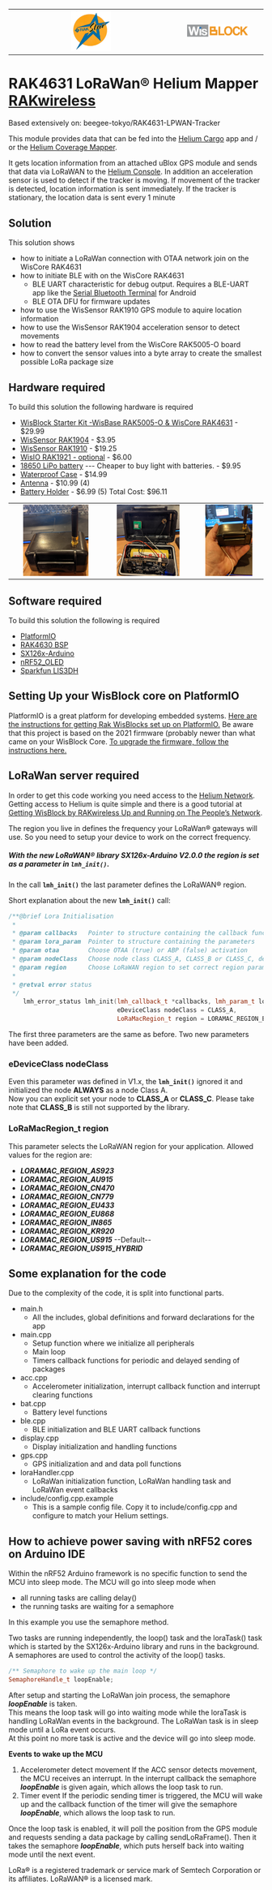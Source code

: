 
| | |
| :-: | :-: |
| <center><img src="./assets/rakstar.jpg" alt="RAKstar" width=25%></center> | <center><img src="./assets/WisBlock.svg" alt="WisBlock" width=75%></center> |    

RAK4631 LoRaWan® Helium Mapper [RAKwireless](./assets/RAK-Whirls.png)
===

Based extensively on: beegee-tokyo/RAK4631-LPWAN-Tracker
    
This module provides data that can be fed into the [Helium Cargo](https://docs.helium.com/use-the-network/console/integrations/cargo/) app and / or the [Helium Coverage Mapper](https://docs.helium.com/use-the-network/coverage-mapping/). 

It gets location information from an attached uBlox GPS module and sends that data via LoRaWAN to the [Helium Console](https://console.helium.com). In addition an acceleration sensor is used to detect if the tracker is moving. If movement of the tracker is detected, location information is sent immediately. If the tracker is stationary, the location data is sent every 1 minute 

Solution
---
This solution shows
- how to initiate a LoRaWan connection with OTAA network join on the WisCore RAK4631
- how to initiate BLE with  on the WisCore RAK4631
  - BLE UART characteristic for debug output. Requires a BLE-UART app like the [Serial Bluetooth Terminal](https://play.google.com/store/apps/details?id=de.kai_morich.serial_bluetooth_terminal) for Android
  - BLE OTA DFU for firmware updates
- how to use the WisSensor RAK1910 GPS module to aquire location information
- how to use the WisSensor RAK1904 acceleration sensor to detect movements
- how to read the battery level from the WisCore RAK5005-O board
- how to convert the sensor values into a byte array to create the smallest possible LoRa package size

Hardware required
---
To build this solution the following hardware is required
- [WisBlock Starter Kit -WisBase RAK5005-O & WisCore RAK4631](https://shop.parleylabs.com/collections/wisblock/products/wisblock-starter-kit) - $29.99
- [WisSensor RAK1904](https://shop.parleylabs.com/collections/wisblock/products/rak1904-lis3dh-3-axis-acceleration-sensor) - $3.95
- [WisSensor RAK1910](https://shop.parleylabs.com/collections/wisblock/products/rak1910-max-7q-gnss-location-sensor) - $19.25
- [WisIO RAK1921 - optional](https://shop.parleylabs.com/collections/wisblock/products/rak1921-oled-display-panel) - $6.00
- [18650 LiPo battery](https://amzn.to/3ewP896) --- Cheaper to buy light with batteries. - $9.95
- [Waterproof Case](https://amzn.to/3dRlI6q) - $14.99
- [Antenna](https://amzn.to/3dS3vWw) - $10.99 (4)
- [Battery Holder](https://amzn.to/3tTTcqo) - $6.99 (5)
Total Cost: $96.11

| | | |
| :-: | :-: | :-: |
| <center><img src="./assets/PXL_20210427_015839254.jpg" width=75%></center> | <center><img src="./assets/PXL_20210427_015900466.jpg" width=75%></center> | <center><img src="./assets/PXL_20210427_024117331.jpg" width=75%></center> |

Software required
---
To build this solution the following is required
- [PlatformIO](https://platformio.org/)
- [RAK4630 BSP](https://github.com/RAKWireless/RAK-nRF52-Arduino)
- [SX126x-Arduino](https://github.com/beegee-tokyo/SX126x-Arduino)
- [nRF52_OLED](https://github.com/beegee-tokyo/nRF52_OLED)
- [Sparkfun LIS3DH](https://github.com/sparkfun/SparkFun_LIS3DH_Arduino_Library)

Setting Up your WisBlock core  on PlatformIO
---
PlatformIO is a great platform for developing embedded systems.  [Here are the instructions for getting Rak WisBlocks set up on PlatformIO.](https://github.com/RAKWireless/WisBlock/tree/master/PlatformIO/RAK4630)  Be aware that this project is based on the 2021 firmware (probably newer than what came on your WisBlock Core.  [To upgrade the firmware, follow the instructions here.](https://github.com/RAKWireless/WisBlock/tree/master/bootloader/RAK4630/new)

LoRaWan server required
---
In order to get this code working you need access to the [Helium Network](https://helium.com/).  Getting access to Helium is quite simple and there is a good tutorial at [Getting WisBlock by RAKwireless Up and Running on The People’s Network](https://blog.helium.com/my-take-on-the-wisblock-e8b934ceb64).

The region you live in defines the frequency your LoRaWan® gateways will use. So you need to setup your device to work on the correct frequency.    
##### With the new LoRaWAN® library SX126x-Arduino **V2.0.0** the region is set as a parameter in **`lmh_init()`**.

In the call **`lmh_init()`** the last parameter defines the LoRaWAN® region. 

Short explanation about the new **`lmh_init()`** call:    
```cpp
/**@brief Lora Initialisation
 *
 * @param callbacks   Pointer to structure containing the callback functions
 * @param lora_param  Pointer to structure containing the parameters
 * @param otaa        Choose OTAA (true) or ABP (false) activation
 * @param nodeClass   Choose node class CLASS_A, CLASS_B or CLASS_C, default to CLASS_A
 * @param region      Choose LoRaWAN region to set correct region parameters, defaults to EU868
 *
 * @retval error status
 */
	lmh_error_status lmh_init(lmh_callback_t *callbacks, lmh_param_t lora_param, bool otaa, 
	                          eDeviceClass nodeClass = CLASS_A, 
	                          LoRaMacRegion_t region = LORAMAC_REGION_EU868);
```
The first three parameters are the same as before. Two new parameters have been added.

### eDeviceClass nodeClass
Even this parameter was defined in V1.x, the **`lmh_init()`** ignored it and initialized the node **ALWAYS** as a node Class A.    
Now you can explicit set your node to **CLASS_A** or **CLASS_C**. Please take note that **CLASS_B** is still not supported by the library.

### LoRaMacRegion_t region
This parameter selects the LoRaWAN region for your application. Allowed values for the region are:    
- _**LORAMAC_REGION_AS923**_    
- _**LORAMAC_REGION_AU915**_    
- _**LORAMAC_REGION_CN470**_    
- _**LORAMAC_REGION_CN779**_    
- _**LORAMAC_REGION_EU433**_    
- _**LORAMAC_REGION_EU868**_    
- _**LORAMAC_REGION_IN865**_    
- _**LORAMAC_REGION_KR920**_    
- _**LORAMAC_REGION_US915**_ --Default--  
- _**LORAMAC_REGION_US915_HYBRID**_

Some explanation for the code
---

Due to the complexity of the code, it is split into functional parts.
- main.h 
   - All the includes, global definitions and forward declarations for the app
- main.cpp
   - Setup function where we initialize all peripherals
   - Main loop
   - Timers callback functions for periodic and delayed sending of packages
- acc.cpp
   - Accelerometer initialization, interrupt callback function and interrupt clearing functions
- bat.cpp
   - Battery level functions
- ble.cpp
   - BLE initialization and BLE UART callback functions
- display.cpp
   - Display initialization and handling functions
- gps.cpp
   - GPS initialization and and data poll functions
- loraHandler.cpp
   - LoRaWan initialization function, LoRaWan handling task and LoRaWan event callbacks
- include/config.cpp.example
   - This is a sample config file.  Copy it to include/config.cpp and configure to match your Helium settings.

How to achieve power saving with nRF52 cores on Arduino IDE
----
Within the nRF52 Arduino framework is no specific function to send the MCU into sleep mode. The MCU will go into sleep mode when 
- all running tasks are calling delay()
- the running tasks are waiting for a semaphore

In this example you use the semaphore method.    

Two tasks are running independently, the loop() task and the loraTask() task which is started by the SX126x-Arduino library and runs in the background.
A semaphores are used to control the activity of the loop() tasks.    
```cpp
/** Semaphore to wake up the main loop */
SemaphoreHandle_t loopEnable;
```

After setup and starting the LoRaWan join process, the semaphore _**loopEnable**_ is taken.  
This means the loop task will go into waiting mode while the loraTask is handling LoRaWan events in the background. The LoRaWan task is in sleep mode until a LoRa event occurs.    
At this point no more task is active and the device will go into sleep mode.  
  
**Events to wake up the MCU**
1. Accelerometer detect movement
If the ACC sensor detects movement, the MCU receives an interrupt. In the interrupt callback the semaphore _**loopEnable**_ is given again, which allows the loop task to run.
2. Timer event
If the periodic sending timer is triggered, the MCU will wake up and the callback function of the timer will give the semaphore _**loopEnable**_, which allows the loop task to run.

Once the loop task is enabled, it will poll the position from the GPS module and requests sending a data package by calling sendLoRaFrame(). Then it takes the semaphore _**loopEnable**_, which puts herself back into waiting mode until the next event.

LoRa® is a registered trademark or service mark of Semtech Corporation or its affiliates. LoRaWAN® is a licensed mark. 

